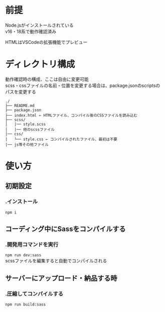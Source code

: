 # 前提
Node.jsがインストールされている  
v16・18系で動作確認済み

HTMLはVSCodeの拡張機能でプレビュー

# ディレクトリ構成
動作確認時の構成、ここは自由に変更可能  
scss・cssファイルの名前・位置を変更する場合は、package.jsonのscriptsのパスを変更する
```
./
├── README.md
├── package.json
├── index.html ← HTMLファイル、コンパイル後のCSSファイルを読み込む
├── scss/
│   |── style.scss
│   |── 他のscssファイル
|── css/
|   └── style.css ← コンパイルされたファイル、最初は不要
|── js等その他ファイル
```

# 使い方
## 初期設定
### .インストール
`npm i`

## コーディング中にSassをコンパイルする
### .開発用コマンドを実行
`npm run dev:sass`  
scssファイルを編集すると自動でコンパイルされる

## サーバーにアップロード・納品する時
### .圧縮してコンパイルする
`npm run build:sass`